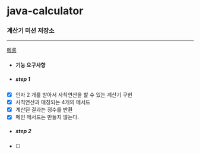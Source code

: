 # java-calculator

### 계산기 미션 저장소

---
[메롱](https://www.google.com/)
- #### 기능 요구사항

- ##### step 1

- [x] 인자 2 개를 받아서 사칙연산을 할 수 있는 계산기 구현
- [x] 사칙연산과 매칭되는 4개의 메서드
- [x] 계산된 결과는 정수를 반환
- [x] 메인 메서드는 만들지 않는다.

- ##### step 2

- [ ]
